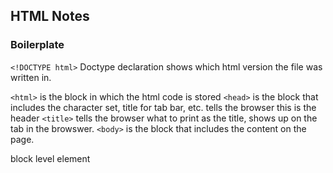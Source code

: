 ## HTML Notes

### Boilerplate

`<!DOCTYPE html>` Doctype declaration shows which html version the file was written in.

`<html>` is the block in which the html code is stored
`<head>` is the block that includes the character set, title for tab bar, etc. tells the browser this is the header
`<title>` tells the browser what to print as the title, shows up on the tab in the browswer.
`<body>` is the block that includes the content on the page.

block level element

